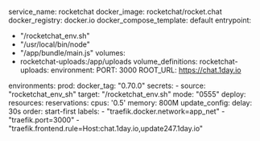 service_name: rocketchat
docker_image: rocketchat/rocket.chat
docker_registry: docker.io
docker_compose_template: default
entrypoint:
  - "/rocketchat_env.sh"
  - "/usr/local/bin/node"
  - "/app/bundle/main.js"
volumes:
  - rocketchat-uploads:/app/uploads
volume_definitions:
  rocketchat-uploads:
environment:
  PORT: 3000
  ROOT_URL: https://chat.1day.io

environments:
  prod:
    docker_tag: "0.70.0"
    secrets:
      - source: "rocketchat_env_sh"
        target: "/rocketchat_env.sh"
        mode: "0555"
    deploy:
      resources:
        reservations:
          cpus: '0.5'
          memory: 800M
      update_config:
        delay: 30s
        order: start-first
      labels:
        - "traefik.docker.network=app_net"
        - "traefik.port=3000"
        - "traefik.frontend.rule=Host:chat.1day.io,update247.1day.io"